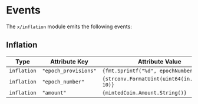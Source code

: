 <!--
order: 6
-->

# Events

The `x/inflation` module emits the following events:

## Inflation

| Type        | Attribute Key        | Attribute Value                               |
| ----------- |----------------------|-----------------------------------------------|
| `inflation` | `"epoch_provisions"` | `{fmt.Sprintf("%d", epochNumber)}`            |
| `inflation` | `"epoch_number"`     | `{strconv.FormatUint(uint64(in.Epochs), 10)}` |
| `inflation` | `"amount"`           | `{mintedCoin.Amount.String()}`                |
